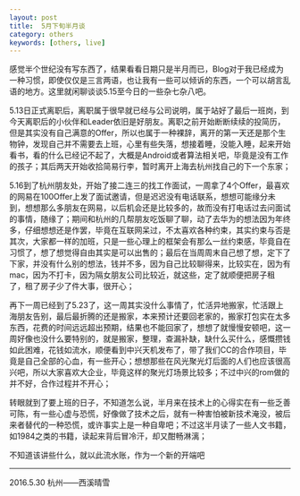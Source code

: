 ```yaml
---
layout: post
title:  5月下旬半月谈
category: others
keywords: [others, live]
---
```


感觉半个世纪没有写东西了，结果看看日期只是半月而已，Blog对于我已经成为一种习惯，即使仅仅是三言两语，也让我有一些可以倾诉的东西，一个可以胡言乱语的地方。这里就闲聊谈谈5.15至今日的一些杂七杂八吧。

5.13日正式离职后，离职属于很早就已经与公司说明，属于站好了最后一班岗，到今天离职后的小伙伴和Leader依旧是好朋友。离职之前开始断断续续的投简历，但是其实没有自己满意的Offer，所以也属于一种裸辞，离开的第一天还是那个生物钟，发现自己并不需要去上班，心里有些失落，想接着睡，没能入睡，起来开始看书，看的什么已经记不起了，大概是Android或者算法相关吧，毕竟是没有工作的孩子；其后两天开始收拾简易行李，暂时离开上海去杭州找自己的下一个东家；

5.16到了杭州朋友处，开始了接二连三的找工作面试，一周拿了4个Offer，最喜欢的网易在100Offer上发了面试邀请，但是迟迟没有电话联系，想想可能缘分未到，想想那么多朋友在网易，以后机会还是比较多的，故而没有打电话过去问面试的事情，随缘了；期间和杭州的几帮朋友吃饭聊了聊，动了去华为的想法因为年终多，仔细想想还是作罢，毕竟在互联网呆过，不太喜欢各种约束，其实约束与否是其次，大家都一样的加班，只是一些心理上的框架会有那么一丝约束感，毕竟自在习惯了，想了想觉得自由其实是可以出售的；最后在当周周末自己想了想，定下了下家，并没有什么别的想法，钱并不多，因为自己比较聊得来，比较实在，因为有mac，因为不打卡，因为隔女朋友公司比较近，就这些，定了就顺便把房子租了，租了房子少了件大事，很开心；

再下一周已经到了5.23了，这一周其实没什么事情了，忙活异地搬家，忙活跟上海朋友告别，最后最折腾的还是搬家，本来预计还要回老家的，搬家打包实在太多东西，花费的时间远远超出预期，结果也不能回家了，想想了就慢慢安顿吧，这一周好像也没什么要特别的，就是搬家，整理，查漏补缺，缺什么买什么，感慨攒钱如此困难，花钱如流水，顺便看到中兴天机发布了，带了我们CC的合作项目，毕竟是自己全部的心血，有一些开心；想想那些在风光聚光灯后面的人们也应该很高兴吧，所以大家喜欢大企业，毕竟这样的聚光灯场景比较多；不过中兴的rom做的并不好，合作过程并不开心；

转眼就到了要上班的日子，不知道怎么说，半月来在技术上的心得实在有一些乏善可陈，有一些心虚与恐慌，好像做了技术之后，就有一种害怕被新技术淹没，被后来者替代的一种恐慌，或许事实上是一种自卑吧；不过这半月读了一些人文书籍，如1984之类的书籍，读起来背后冒冷汗，却又酣畅淋漓；

不知道该讲些什么，就以此流水账，作为一个新的开端吧


---

2016.5.30  杭州——西溪晴雪
